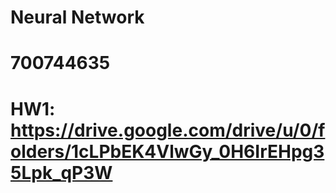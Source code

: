 # Neural Network  
# 700744635
# HW1: https://drive.google.com/drive/u/0/folders/1cLPbEK4VlwGy_0H6IrEHpg35Lpk_qP3W
